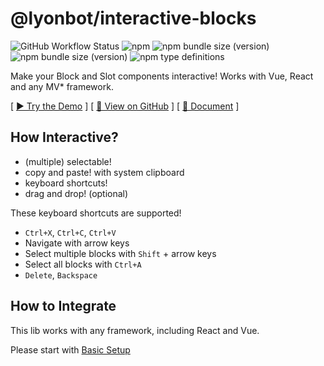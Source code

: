 # @lyonbot/interactive-blocks

![GitHub Workflow Status](https://img.shields.io/github/workflow/status/lyonbot/interactive-blocks/main) ![npm](https://img.shields.io/npm/v/@lyonbot/interactive-blocks) ![npm bundle size (version)](https://img.shields.io/bundlephobia/min/@lyonbot/interactive-blocks/latest) ![npm bundle size (version)](https://img.shields.io/bundlephobia/minzip/@lyonbot/interactive-blocks/latest?label=min%2Bgzip) ![npm type definitions](https://img.shields.io/npm/types/@lyonbot/interactive-blocks)

Make your Block and Slot components interactive! Works with Vue, React and any MV* framework.

[ <a href="../">▶️ Try the Demo</a> ] [ [📁 View on GitHub](https://github.com/lyonbot/interactive-blocks) ] [ [📖 Document](https://lyonbot.github.io/interactive-blocks/docs/) ]

## How Interactive?

- (multiple) selectable!
- copy and paste! with system clipboard
- keyboard shortcuts!
- drag and drop! (optional)

These keyboard shortcuts are supported!

- `Ctrl+X`, `Ctrl+C`, `Ctrl+V`
- Navigate with arrow keys
- Select multiple blocks with `Shift` + arrow keys
- Select all blocks with `Ctrl+A`
- `Delete`, `Backspace`

## How to Integrate

This lib works with any framework, including React and Vue. 

Please start with [Basic Setup](./basic-setup.md)